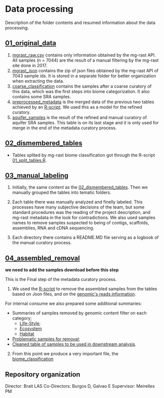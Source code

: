 # Data processing
Description of the folder contents and resumed information about the data processing.

## [01_original_data](01_original_data/)
1. [mgrast_raw.csv](01_original_data/mgrast_) contains only information obtained by the mg-rast API.
All samples (n = 7044) are the result of a manual filtering by the mg-rast site done in 2017.
2. [mgrast_json](01_original_data/mgrast_json/) contains the zip of json files obtained by the mg-rast API of 7043 sample ids. It is stored in a separate folder for better organization when extracting the data.
3. [coarse_classification](01_original_data/coarse_classification.csv) contains the samples after a coarse curatory of this data, which was the first steps into biome categorization. It also contains some SRA samples.
4. [preprocessed_metadata](01_original_data/preprocessed_metadata.csv) is the merged data of the previous two tables achieved by an [R-script](../R/01_split_tables.R). We used this as a model for the refined curatory.
5. [aquifer_samples](01_original_data/aquifer_samples.csv) is the result of the refined and manual curatory of aquifer SRA samples. This table is on its last stage and it is only used for merge in the end of the metadata curatory process.

## [02_dismembered_tables](02_dismembered_tables/)
- Tables splited by mg-rast biome classification got through the R-script [01_split_tables.R](../R/01_split_tables.R).

## [03_manual_labeling](03_manual_labeling/)
1. Initially, the same content as the [02_dismembered_tables](02_dismembered_tables/). Then we manually grouped the tables into tematic folders.

2. Each table there was manually analyzed and finelly labeled.
This processes have many subjective decisions of the team, but some standard procedures was the reading of the project description, and mg-rast metadata in the look for contradictions. We also used samples names to remove samples suspected to being of contigs, scaffolds, assemblies, RNA and cDNA sequencing.


3. Each directory there contains a README.MD file serving as a logbook of the manual curatory process.

## [04_assembled_removal](04_assembled_removal/)

**we need to add the samples download before this step**

This is the Final step of the metadata curatory process.

1. We used the [R-script](../R/03_remove_assembled.R) to remove the assembled samples from the tables based on Json files, and on the [genomic's reads information](../summaries/genomic_read_summary.csv).

For internal consume we also prepared some additional summaries:
- Summaries of samples removed by genomic content filter on each category;
    - [Life-Style](04_assembled_removal/summary_problematic_life_style.csv);
    - [Ecosystem](04_assembled_removal/summary_problematic_ecosystem.csv)
    - [Habitat](04_assembled_removal/summary_problematic_habitat.csv)
- [Problematic samples for removal](04_assembled_removal/problematic_samples.csv);
- [Cleaned table of samples to be used in downstream analysis](04_assembled_removal/genomic_content_clean_table.csv).

2. From this point we produce a very important file, the [biome_classification](../metadata/biome_classification.csv)


## Repository organization
Director: Brait LAS
Co-Directors: Burgos D, Galvao E
Supervisor: Meirelles PM
